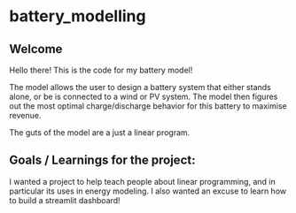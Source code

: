# battery_modelling

## Welcome
Hello there! This is the code for my battery model! 

The model allows the user to design a battery system that either stands alone, or be is connected to a wind or PV system. The model then figures out the most optimal charge/discharge behavior for this battery to maximise revenue.

The guts of the model are a just a linear program.


## Goals / Learnings for the project: 
I wanted a project to help teach people about linear programming, and in particular its uses in energy modeling. I also wanted an excuse to learn how to build a streamlit dashboard! 
